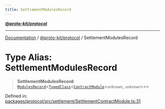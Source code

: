 ```yaml
---
title: SettlementModulesRecord
---
```


[**@proto-kit/protocol**](../README.md)

***

[Documentation](../../../README.md) / [@proto-kit/protocol](../README.md) / SettlementModulesRecord

# Type Alias: SettlementModulesRecord

> **SettlementModulesRecord**: [`ModulesRecord`](../../common/interfaces/ModulesRecord.md)\<[`TypedClass`](../../common/type-aliases/TypedClass.md)\<[`ContractModule`](../classes/ContractModule.md)\<`unknown`, `unknown`\>\>\>

Defined in: [packages/protocol/src/settlement/SettlementContractModule.ts:31](https://github.com/proto-kit/framework/blob/28efa802e3737fc3b77339148b307ef7246f3ef1/packages/protocol/src/settlement/SettlementContractModule.ts#L31)
